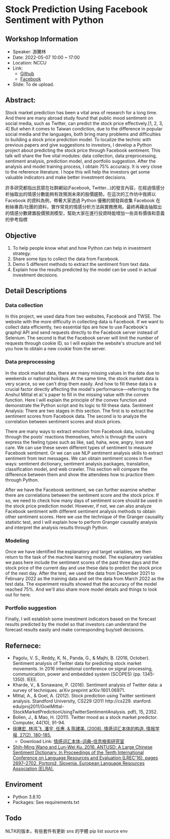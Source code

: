 # Stock Prediction Using Facebook Sentiment with Python
## Workshop Information
- Speaker: 游騰林
- Date: 2022-05-07 10:00 ~ 17:00
- Location: NCCU
- Link: 
  - [Github](https://github.com/TLYu0419/Stock-Prediction-Using-Facebook-Sentiment-with-Python)
  - [Facebook](https://www.facebook.com/nccumit/photos/a.690984424431809/1825960570934183/)
- Slide: To de upload. 
## Abstract: 
Stock market prediction has been a vital area of research for a long time. And there are many abroad study found that public mood sentiment on social media, such as Twitter, can predict the stock price effectively.[1, 2, 3, 4] 
But when it comes to Taiwan condiction, due to the difference in popular social media and the languages, both bring many problems and difficulties to building a stock price prediction model. 
To localize the technic with previous papers and give suggestions to investors, I develop a Python project about predicting the stock price through Facebook sentiment. 
This talk will share the five vital modules: data collection, data preprocessing, sentiment analysis, prediction model, and portfolio suggestion. After the analysis and model training process, I obtain 75% accuracy. It is very close to the reference literature. I hope this will help the investors get some valuable indicators and make better investment decisions.

許多研究都指出民眾在社群網站(Facebook, Twitter...)的發言內容，在經過情感分析抽取出的情感分數能夠有效預測未來的股價趨勢。在這次的工作坊中我將以 Facebook 的資料為例，帶著大家透過 Python 優雅的開發與收集 Facebook 在粉絲專頁/社團的資料，實作常見的情感分析方法與實務應用。最終再藉由抽取出的情感分數建置股價預測模型，幫助大家在進行投資時能增加一些具有價值和意義的參考指標

## Objective
1. To help people know what and how Python can help in investment strategy.  
2. Share some tips to collect the data from Facebook.
3. Demo 5 different methods to extract the sentiment from text data.
4. Explain how the results predicted by the model can be used in actual investment decisions. 

## Detail Descriptions
### Data collection 
In this project, we used data from two websites, Facebook and TWSE. The website with the more difficulty in collecting data is Facebook. If we want to collect data efficiently, two essential tips are how to use Facebook's graphql API and send requests directly to the Facebook server instead of Selenium. The second is that the Facebook server will limit the number of requests through cookie ID, so I will explain the website's structure and tell you how to obtain a new cookie from the server.

### Data preprocessing
In the stock market data, there are many missing values in the data due to weekends or national holidays. At the same time, the stock market data is very scarce, so we can't drop them easily. And how to fill these data is a crucial factor directly affecting the model's performance—referring to the Anshul Mittal et al.'s paper to fill in the missing value with the convex function. Here I will explain the principle of the convex function and demonstrate the Python script and its logic to fill these data.
Sentiment Analysis:
There are two stages in this section. The first is to extract the sentiment scores from Facebook data. The second is to analyze the correlation between sentiment scores and stock prices.

There are many ways to extract emotion from Facebook data, including through the posts' reactions themselves, which is through the users express the feeling types such as like, sad, haha, wow, angry, love and care. We can use these seven different types of sentiment to measure Facebook sentiment. Or we can use NLP sentiment analysis skills to extract sentiment from text messages. 
We can obtain sentiment scores in five ways: sentiment dictionary, sentiment analysis packages, translation, classification model, and web crawler. This section will compare the difference between them and show the attendees how to practice them through Python.

After we have the Facebook sentiment, we can further examine whether there are correlations between the sentiment score and the stock price. If so, we need to check how many days of sentiment score should be used in the stock price prediction model. However, if not, we can also analyze Facebook sentiment with different sentiment analysis methods to obtain other sentiment scores. Here we use the technique of the Granger causality statistic test, and I will explain how to perform Granger causality analysis and interpret the analysis results through Python. 

### Modeling
Once we have identified the explanatory and target variables, we then return to the task of the machine learning model. The explanatory variables we pass here include the sentiment scores of the past three days and the stock price of the current day and use these data to predict the stock price of the next day. After the test, we used the data from December 2021 to February 2022 as the training data and set the data from March 2022 as the test data. The experiment results showed that the accuracy of the model reached 75%. And we'll also share more model details and things to look out for here.

### Portfolio suggestion
Finally, I will establish some investment indicators based on the forecast results predicted by the model so that investors can understand the forecast results easily and make corresponding buy/sell decisions.

## Refernece:
- Pagolu, V. S., Reddy, K. N., Panda, G., & Majhi, B. (2016, October). Sentiment analysis of Twitter data for predicting stock market movements. In 2016 international conference on signal processing, communication, power and embedded system (SCOPES) (pp. 1345-1350). IEEE.
- Kharde, V., & Sonawane, P. (2016). Sentiment analysis of Twitter data: a survey of techniques. arXiv preprint arXiv:1601.06971.
- Mittal, A., & Goel, A. (2012). Stock prediction using Twitter sentiment analysis. Standford University, CS229 (2011 http://cs229. stanford. edu/proj2011/GoelMittal-StockMarketPredictionUsingTwitterSentimentAnalysis. pdf), 15, 2352.
- Bollen, J., & Mao, H. (2011). Twitter mood as a stock market predictor. Computer, 44(10), 91-94.
- [徐琳宏, 林鸿飞, 潘宇, 任惠, & 陈建美. (2008). 情感词汇本体的构造. 情报学报, 27(2), 180-185.](http://ir.dlut.edu.cn/info/1013/1142.htm)
  - Download Link: [情感词汇本体-词典-信息檢索研究室](http://ir.dlut.edu.cn/info/1013/1142.htm)
- [Shih-Ming Wang and Lun-Wei Ku. 2016. ANTUSD: A Large Chinese Sentiment Dictionary. In Proceedings of the Tenth International Conference on Language Resources and Evaluation (LREC'16), pages 2697–2702, Portorož, Slovenia. European Language Resources Association (ELRA).](https://aclanthology.org/L16-1428.pdf)
  
## Enviroment
- Python 3.8.10
- Packages: See requirements.txt


## Todo
NLTK的版本，有些套件有更新
sns 的字體
pip list
source env
